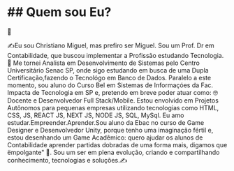 <H1>## Quem sou Eu?</H1> 👋

✍️Eu sou Christiano Miguel, mas prefiro ser Miguel. 
Sou um Prof. Dr em Contabilidade, que buscou implementar a Profissão estudando Tecnologia.🤖
Me tornei Analista em Desenvolvimento de Sistemas pelo Centro Universitário Senac SP, onde sigo estudando em busca de uma Dupla Certificação,fazendo o Tecnológo em Banco de Dados. 
Paralelo a este momento, sou aluno do Curso Bel em Sistemas de Informaçóes da Fac. Impacta de Tecnologia em SP e, pretendo em breve poder atuar como: 🤓Docente e Desenvolvedor Full Stack/Mobile. Estou envolvido em Projetos Autônomos para pequenas empresas utilizando tecnologias como HTML, CSS, JS, REACT JS, NEXT JS, NODE JS, SQL, MySql. 
Eu amo estudar.Empreender.Aprender.Sou aluno da Ebac no curso de Game Designer e Desenvolvedor Unity, porque tenho uma imaginação fértil e, estou desenhando um Game Acadêmico: quero ajudar os alunos de Contabilidade aprender partidas dobradas de uma forma mais, digamos que ëmpolgante" 🤩. 
Sou um ser em plena evolução, criando e compartilhando conhecimento, tecnologias e soluções.✍️

